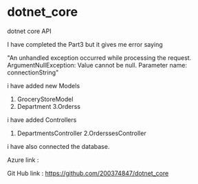 # dotnet_core
dotnet core API

I have completed the Part3 but it gives me error saying 

"An unhandled exception occurred while processing the request.
ArgumentNullException: Value cannot be null.
Parameter name: connectionString"

i have added new Models 

1. GroceryStoreModel
2. Department
3.Orderss

i have added Controllers

1. DepartmentsController
2.OrderssesController

i have also connected the database.

 Azure link :
 
 Git Hub link :  https://github.com/200374847/dotnet_core
